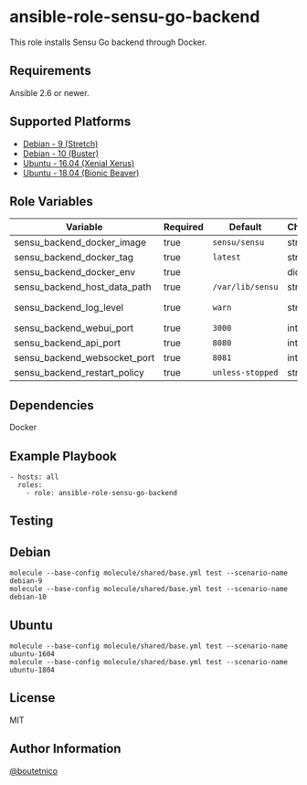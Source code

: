 ansible-role-sensu-go-backend
=============================

This role installs Sensu Go backend through Docker.

Requirements
------------

Ansible 2.6 or newer.

Supported Platforms
-------------------

- [Debian - 9 (Stretch)](https://wiki.debian.org/DebianStretch)
- [Debian - 10 (Buster)](https://wiki.debian.org/DebianBuster)
- [Ubuntu - 16.04 (Xenial Xerus)](http://releases.ubuntu.com/16.04/)
- [Ubuntu - 18.04 (Bionic Beaver)](http://releases.ubuntu.com/18.04/)

Role Variables
--------------

| Variable                        | Required | Default                         | Choices   | Comments                                         |
|---------------------------------|----------|---------------------------------|-----------|--------------------------------------------------|
| sensu_backend_docker_image      | true     | `sensu/sensu`                   | string    |                                                  |
| sensu_backend_docker_tag        | true     | `latest`                        | string    | https://hub.docker.com/r/sensu/sensu/tags        |
| sensu_backend_docker_env        | true     |                                 | dict      | See `defaults/main.yml`.                         |
| sensu_backend_host_data_path    | true     | `/var/lib/sensu`                | string    | Path to files on host for persistence.           |
| sensu_backend_log_level         | true     | `warn`                          | string    | Values: panic, fatal, error, warn, info, debug.  |
| sensu_backend_webui_port        | true     | `3000`                          | int       | Sensu web UI.                                    |
| sensu_backend_api_port          | true     | `8080`                          | int       | Sensu API used by sensuctl, plugins.             |
| sensu_backend_websocket_port    | true     | `8081`                          | int       | WebSocket API used by Sensu agents.              |
| sensu_backend_restart_policy    | true     | `unless-stopped`                | string    |                                                  |

Dependencies
------------

Docker

Example Playbook
----------------

    - hosts: all
      roles:
        - role: ansible-role-sensu-go-backend

Testing
-------

## Debian

    molecule --base-config molecule/shared/base.yml test --scenario-name debian-9
    molecule --base-config molecule/shared/base.yml test --scenario-name debian-10

## Ubuntu

    molecule --base-config molecule/shared/base.yml test --scenario-name ubuntu-1604
    molecule --base-config molecule/shared/base.yml test --scenario-name ubuntu-1804

License
-------

MIT

Author Information
------------------

[@boutetnico](https://github.com/boutetnico)
